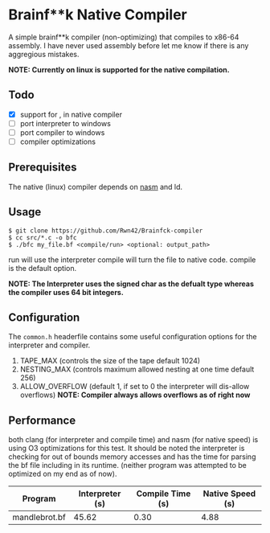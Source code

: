 # Brainf**k Native Compiler
A simple brainf**k compiler (non-optimizing) that compiles to x86-64 assembly. I have never
used assembly before let me know if there is any aggregious mistakes.

**NOTE: Currently on linux is supported for the native compilation.**

## Todo
- [x] support for , in native compiler
- [ ] port interpreter to windows
- [ ] port compiler to windows
- [ ] compiler optimizations

## Prerequisites
The native (linux) compiler depends on [nasm](https://www.nasm.us/) and ld.

## Usage
```console
$ git clone https://github.com/Rwn42/Brainfck-compiler
$ cc src/*.c -o bfc
$ ./bfc my_file.bf <compile/run> <optional: output_path>
```
run will use the interpreter compile will turn the file to native code. compile is the default option.

**NOTE: The Interpreter uses the signed char as the defualt type whereas the compiler uses 64 bit integers.**

## Configuration
The `common.h` headerfile contains some useful configuration options for the interpreter and compiler.
1. TAPE_MAX (controls the size of the tape default 1024)
2. NESTING_MAX (controls maximum allowed nesting at one time default 256)
3. ALLOW_OVERFLOW (default 1, if set to 0 the interpreter will dis-allow overflows)
**NOTE: Compiler always allows overflows as of right now**

## Performance
both clang (for interpreter and compile time) and nasm (for native speed) is using O3 optimizations for this test.
It should be noted the interpreter is checking for out of bounds memory accesses and has the time for parsing the bf file including in its runtime. (neither program was attempted to be optimized on my end as of now).

| Program | Interpreter (s) | Compile Time (s) | Native Speed (s) |
|-|-|-|-|
|mandlebrot.bf | 45.62 | 0.30 | 4.88 |

